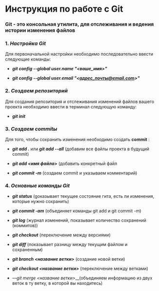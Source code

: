 # Инструкция по работе с Git

### **Git** - это консольная утилита, для отслеживания и ведения истории изменения файлов

###  1. __*Настройка Git*__

Для первоначальной настройки необходимо последовательно ввести следующие команды: 

* __*git config --global user.name "<ваше_имя>"*__

* __*git config --global user.email "<адрес_почты@email.com>"*__

### 2. __*Создаем репозиторий*__

Для создания репозитория и отслеживания изменений файлов вашего проекта необходимо ввести в терминал следующую команду:

* __*git init*__

### 3. *__Создаем commitы__*

Для того, чтобы сохранить изменения необходимо создать **commit** :

* __*git add .*__  или  __*git add --all*__ (добавим все файлы проекта в будущий commit)

* __*git add <имя файла>*__ (добавить конкретный файл

* __*git commit -m*__ (создаем commit и указываем комментарий)

### 4. *__Основные команды Git__*

 * __*git status*__ (gоказывает текущее состояние гита, есть ли изменения, которые нужно сохранить)

 * __*git commit -am*__ (объединяет команды git add и git commit -m)
 * __*git log*__ (журнал изменений, показывает количество сохранений (коммитов))
* __*git checkout*__ (переключение между версиями)
* __*git diff*__ (показывает разницу между текущим файлом и сохраненным)
* __*git branch <название ветки>*__ (создание новой ветки)
* __*git checkout <название ветки>*__ (переключение между ветками)
* ––*git merge <название ветки>*__(объединяем информацию из двух веток в ту ветку, в которой вы находитесь)